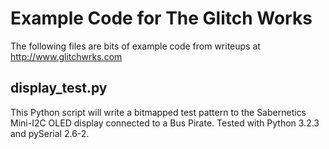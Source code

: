 Example Code for The Glitch Works
=================================

The following files are bits of example code from writeups at http://www.glitchwrks.com

display_test.py
---------------

This Python script will write a bitmapped test pattern to the Sabernetics Mini-I2C OLED display connected to a Bus Pirate. Tested with Python 3.2.3 and pySerial 2.6-2.

